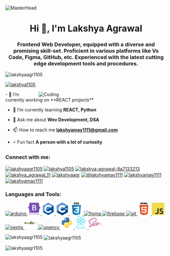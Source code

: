 ![MasterHead](https://camo.githubusercontent.com/417e6e178a69cc045c656d083ba983a59303f099087090269c01cacc6741ef29/68747470733a2f2f7170682e66732e71756f726163646e2e6e65742f6d61696e2d71696d672d6661376234626463336232663733653734396535633263363436643461653133)
<h1 align="center">Hi 👋, I'm Lakshya Agrawal</h1>
<h3 align="center">Frontend Web Developer, equipped with a diverse and promising skill-set. Proficient in various platforms like Vs Code, Figma, GitHub, etc. Experienced with the latest cutting edge development tools and procedures.</h3>

<p align="left"> <img src="https://komarev.com/ghpvc/?username=lakshyaagr1105&label=Profile%20views&color=0e75b6&style=flat" alt="lakshyaagr1105" /> </p>

<p align="left"> <a href="https://twitter.com/lakshya1105" target="blank"><img src="https://img.shields.io/twitter/follow/lakshya1105?logo=twitter&style=for-the-badge" alt="lakshya1105" /></a> </p>
<img align="right" alt="Coding" width="400" src="https://i.pinimg.com/originals/2a/53/65/2a53651a35816f499270d8275fd5318f.gif">
- 🔭 I’m currently working on **REACT projects**

- 🌱 I’m currently learning **REACT, Python**

- 💬 Ask me about **Wev Development, DSA**

- 📫 How to reach me **lakshyamay1111@gmail.com**

- ⚡ Fun fact **A person with a lot of curiosity**

<h3 align="left">Connect with me:</h3>
<p align="left" margin="20">
<a href="https://codepen.io/lakshyaagr1105" target="blank"><img align="center" src="https://raw.githubusercontent.com/rahuldkjain/github-profile-readme-generator/master/src/images/icons/Social/codepen.svg" alt="lakshyaagr1105" height="30" width="40" /></a>
<a href="https://twitter.com/lakshya1105" target="blank"><img align="center" src="https://raw.githubusercontent.com/rahuldkjain/github-profile-readme-generator/master/src/images/icons/Social/twitter.svg" alt="lakshya1105" height="30" width="40" /></a>
<a href="https://linkedin.com/in/lakshya-agrawal-8a7133213" target="blank"><img align="center" src="https://raw.githubusercontent.com/rahuldkjain/github-profile-readme-generator/master/src/images/icons/Social/linked-in-alt.svg" alt="lakshya-agrawal-8a7133213" height="30" width="40" /></a>
<a href="https://instagram.com/lakshya_agrawal_11" target="blank"><img align="center" src="https://raw.githubusercontent.com/rahuldkjain/github-profile-readme-generator/master/src/images/icons/Social/instagram.svg" alt="lakshya_agrawal_11" height="30" width="40" /></a>
<a href="https://dribbble.com/lakshyaagr" target="blank"><img align="center" src="https://raw.githubusercontent.com/rahuldkjain/github-profile-readme-generator/master/src/images/icons/Social/dribbble.svg" alt="lakshyaagr" height="30" width="40" /></a>
<a href="https://medium.com/@lakshyamay1111" target="blank"><img align="center" src="https://raw.githubusercontent.com/rahuldkjain/github-profile-readme-generator/master/src/images/icons/Social/medium.svg" alt="@lakshyamay1111" height="30" width="40" /></a>
<a href="https://www.hackerrank.com/lakshyamay1111" target="blank"><img align="center" src="https://raw.githubusercontent.com/rahuldkjain/github-profile-readme-generator/master/src/images/icons/Social/hackerrank.svg" alt="lakshyamay1111" height="30" width="40" /></a>
<a href="https://www.leetcode.com/lakshyamay1111" target="blank"><img align="center" src="https://raw.githubusercontent.com/rahuldkjain/github-profile-readme-generator/master/src/images/icons/Social/leet-code.svg" alt="lakshyamay1111" height="30" width="40" /></a>
</p>

<h3 align="left">Languages and Tools:</h3>
<p align="left" margin="20"> <a href="https://www.arduino.cc/" target="_blank" rel="noreferrer"> <img src="https://cdn.worldvectorlogo.com/logos/arduino-1.svg" alt="arduino" width="40" height="40"/> </a> <a href="https://getbootstrap.com" target="_blank" rel="noreferrer"> <img src="https://raw.githubusercontent.com/devicons/devicon/master/icons/bootstrap/bootstrap-plain-wordmark.svg" alt="bootstrap" width="40" height="40"/> </a> <a href="https://www.cprogramming.com/" target="_blank" rel="noreferrer"> <img src="https://raw.githubusercontent.com/devicons/devicon/master/icons/c/c-original.svg" alt="c" width="40" height="40"/> </a> <a href="https://www.w3schools.com/cpp/" target="_blank" rel="noreferrer"> <img src="https://raw.githubusercontent.com/devicons/devicon/master/icons/cplusplus/cplusplus-original.svg" alt="cplusplus" width="40" height="40"/> </a> <a href="https://www.w3schools.com/css/" target="_blank" rel="noreferrer"> <img src="https://raw.githubusercontent.com/devicons/devicon/master/icons/css3/css3-original-wordmark.svg" alt="css3" width="40" height="40"/> </a> <a href="https://www.figma.com/" target="_blank" rel="noreferrer"> <img src="https://www.vectorlogo.zone/logos/figma/figma-icon.svg" alt="figma" width="40" height="40"/> </a> <a href="https://firebase.google.com/" target="_blank" rel="noreferrer"> <img src="https://www.vectorlogo.zone/logos/firebase/firebase-icon.svg" alt="firebase" width="40" height="40"/> </a> <a href="https://git-scm.com/" target="_blank" rel="noreferrer"> <img src="https://www.vectorlogo.zone/logos/git-scm/git-scm-icon.svg" alt="git" width="40" height="40"/> </a> <a href="https://www.w3.org/html/" target="_blank" rel="noreferrer"> <img src="https://raw.githubusercontent.com/devicons/devicon/master/icons/html5/html5-original-wordmark.svg" alt="html5" width="40" height="40"/> </a> <a href="https://developer.mozilla.org/en-US/docs/Web/JavaScript" target="_blank" rel="noreferrer"> <img src="https://raw.githubusercontent.com/devicons/devicon/master/icons/javascript/javascript-original.svg" alt="javascript" width="40" height="40"/> </a> <a href="https://nextjs.org/" target="_blank" rel="noreferrer"> <img src="https://cdn.worldvectorlogo.com/logos/nextjs-2.svg" alt="nextjs" width="40" height="40"/> </a> <a href="https://nodejs.org" target="_blank" rel="noreferrer"> <img src="https://raw.githubusercontent.com/devicons/devicon/master/icons/nodejs/nodejs-original-wordmark.svg" alt="nodejs" width="40" height="40"/> </a> <a href="https://opencv.org/" target="_blank" rel="noreferrer"> <img src="https://www.vectorlogo.zone/logos/opencv/opencv-icon.svg" alt="opencv" width="40" height="40"/> </a> <a href="https://www.python.org" target="_blank" rel="noreferrer"> <img src="https://raw.githubusercontent.com/devicons/devicon/master/icons/python/python-original.svg" alt="python" width="40" height="40"/> </a> <a href="https://reactjs.org/" target="_blank" rel="noreferrer"> <img src="https://raw.githubusercontent.com/devicons/devicon/master/icons/react/react-original-wordmark.svg" alt="react" width="40" height="40"/> </a> <a href="https://sass-lang.com" target="_blank" rel="noreferrer"> <img src="https://raw.githubusercontent.com/devicons/devicon/master/icons/sass/sass-original.svg" alt="sass" width="40" height="40"/> </a> </p>

<p><img align="left" src="https://github-readme-stats.vercel.app/api/top-langs?username=lakshyaagr1105&show_icons=true&locale=en&layout=compact" alt="lakshyaagr1105" /></p>

<span>
<p>&nbsp;<img align="center" src="https://github-readme-stats.vercel.app/api?username=lakshyaagr1105&show_icons=true&locale=en" alt="lakshyaagr1105" /></p>

<p><img align="center" src="https://github-readme-streak-stats.herokuapp.com/?user=lakshyaagr1105&" alt="lakshyaagr1105" /></p>
</span>
